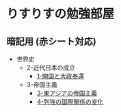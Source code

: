 # りすりすの勉強部屋

## 暗記用 (赤シート対応)

- 世界史
  - 2-近代日本の成立
    - [1-開国と大政奉還](世界史/2-近代日本の成立/1-開国と大政奉還)
  - 3-帝国主義
    - [3-東アジアの帝国主義](世界史/3-帝国主義/3-東アジアの帝国主義)
    - [4-列強の国際関係の変化](世界史/3-帝国主義/4-列強の国際関係の変化)
